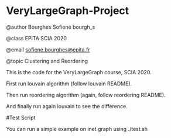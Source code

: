 # VeryLargeGraph-Project

@author Bourghes Sofiene bourgh_s

@class EPITA SCIA 2020

@email sofiene.bourghes@epita.fr

@topic Clustering and Reordering

This is the code for the VeryLargeGraph course, SCIA 2020.

First run louvain algorithm (follow louvain README).

Then run reordering algorithm (again, follow reordering README).

And finally run again louvain to see the difference.

#Test Script

You can run a simple example on inet graph using ./test.sh
